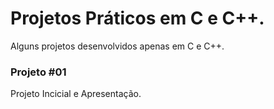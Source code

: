 # Projetos Práticos em C e C++.
Alguns projetos desenvolvidos apenas em C e C++.

### Projeto #01
Projeto Incicial e Apresentação.
